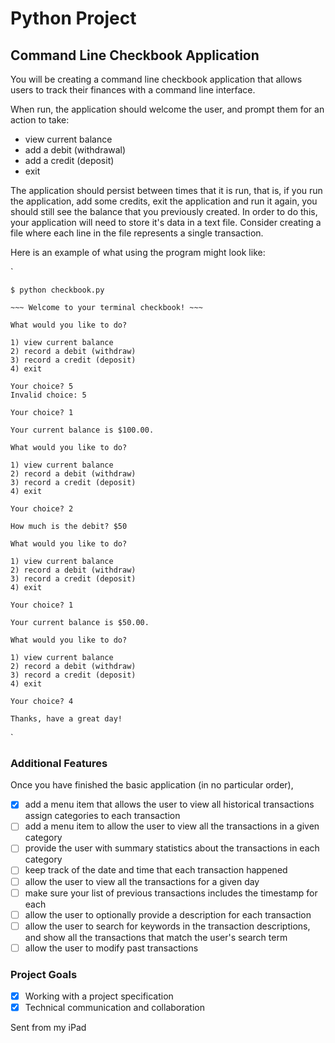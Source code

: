 # Python Project
## Command Line Checkbook Application

You will be creating a command line checkbook application that allows users to track their finances with a command line interface.

When run, the application should welcome the user, and prompt them for an action to take:

- view current balance
- add a debit (withdrawal)
- add a credit (deposit)
- exit

The application should persist between times that it is run, that is, if you run the application, add some credits, exit the application and run it again, you should still see the balance that you previously created. In order to do this, your application will need to store it's data in a text file. Consider creating a file where each line in the file represents a single transaction.

Here is an example of what using the program might look like:

`

    $ python checkbook.py

    ~~~ Welcome to your terminal checkbook! ~~~

    What would you like to do?

    1) view current balance
    2) record a debit (withdraw)
    3) record a credit (deposit)
    4) exit

    Your choice? 5
    Invalid choice: 5

    Your choice? 1

    Your current balance is $100.00.

    What would you like to do?

    1) view current balance
    2) record a debit (withdraw)
    3) record a credit (deposit)
    4) exit

    Your choice? 2

    How much is the debit? $50

    What would you like to do?

    1) view current balance
    2) record a debit (withdraw)
    3) record a credit (deposit)
    4) exit

    Your choice? 1

    Your current balance is $50.00.

    What would you like to do?

    1) view current balance
    2) record a debit (withdraw)
    3) record a credit (deposit)
    4) exit

    Your choice? 4

    Thanks, have a great day!
`

### Additional Features
Once you have finished the basic application (in no particular order),

- [x] add a menu item that allows the user to view all historical transactions
      assign categories to each transaction
- [ ] add a menu item to allow the user to view all the transactions in a given category
- [ ] provide the user with summary statistics about the transactions in each category
- [ ] keep track of the date and time that each transaction happened
- [ ] allow the user to view all the transactions for a given day
- [ ] make sure your list of previous transactions includes the timestamp for each
- [ ] allow the user to optionally provide a description for each transaction
- [ ] allow the user to search for keywords in the transaction descriptions, and show
      all the transactions that match the user's search term
- [ ] allow the user to modify past transactions
### Project Goals
- [x] Working with a project specification
- [x] Technical communication and collaboration

Sent from my iPad